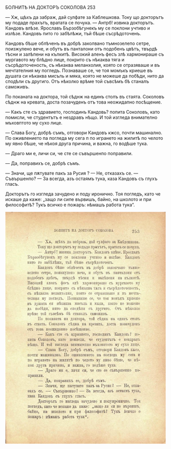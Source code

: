 ﻿БОЛНИТѢ НА ДОКТОРЪ СОКОЛОВА	253

— Хж, щѣхъ да забраж, дай сулфате за Каблешкова. Току що докторътъ му подаде прахътъ, вратата се почука. — Антрб! извика докторътъ. Кандовъ влѣзе. Ярославъ Бързобѣгунекъ му се поклони учтиво и излѣзе. Кандовъ пито го забѣлѣжи, тъй бѣше съсрѣдоточенъ.

Кандовъ бѣше облѣченъ въ добрѣ заколвано тъмнозелепо сетре, поизжулено вече, и обутъ въ панталони отъ подобенъ цвѣтъ, твърдѣ тѣсни и залѣпени на кълкитѣ. Високий аленъ фесъ злѣ хармонираше съ мургавото му блѣдно лице, покрито съ нѣкаква тяга и съсрѣдоточеность, съ нѣкаква меланхолия, която се отразяваше и въ мечтателния му погледъ. Познаваше се, че тоя момъкъ криеше въ душата си нѣкаква мисъль и мяка, която не можеше да побѣди, нито да сподѣли съ другиго. Отъ нѣколко врѣме той съвсѣмъ бѣ станалъ саможивъ.

По поканата на доктора, той сѣднж на единъ столъ въ стаята. Соколовъ сѣднж на кревата, доста позачуденъ отъ това неожидапно посѣщение.

— Какъ сте съ здравието, господинъ Кандовь? попита Соколовъ, като помисли, че студентътъ е нездравъ нѣщо. И той изгледа внимателно мъховптото му сухо лице.

— Слава Богу, добрѣ съмъ, отговори Кандовъ кжсо, почти машинално. По оживлението па погледа му сега п по игрането на жилитѣ по челото му явно бѣше, че нѣкоя друга причина, и важна, го водѣше тука.

— Драго ми е, личи си, че сте се съвършенпо поправили.

— Да, поправихъ се, добрѣ съмъ.

— Значи, ще пѫтувате пакъ за Русия ? — Не, отказахъ се. — Съвършенпо? — За всегда, азъ остаямъ тука, каза Кандовъ съ глухъ гласъ.

Докторътъ го изгледа зачудено и поду иронично. Тоя погледъ, като че искаше да каже: „защо ли сипе вървишъ, байно, на школото и при философитѣ? Тукъ всичко е пожаръ: нѣмашъ работа тука“.

![original](../images/284.jpg)

